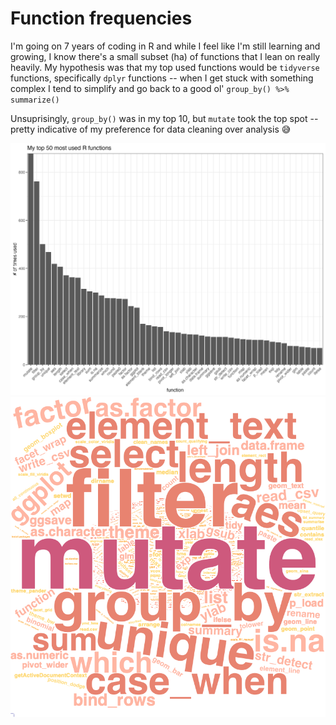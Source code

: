 # Function frequencies

I'm going on 7 years of coding in R and while I feel like I'm still learning and growing, I know there's a small subset (ha) of functions that I lean on really heavily. My hypothesis was that my top used functions would be `tidyverse` functions, specifically `dplyr` functions -- when I get stuck with something complex I tend to simplify and go back to a good ol' `group_by() %>% summarize()` 

Unsuprisingly, `group_by()` was in my top 10, but `mutate` took the top spot -- pretty indicative of my preference for data cleaning over analysis 😅

![](My%20top%2050%20most%20used%20functions.png)
![](my_function_wordcloud.png)
